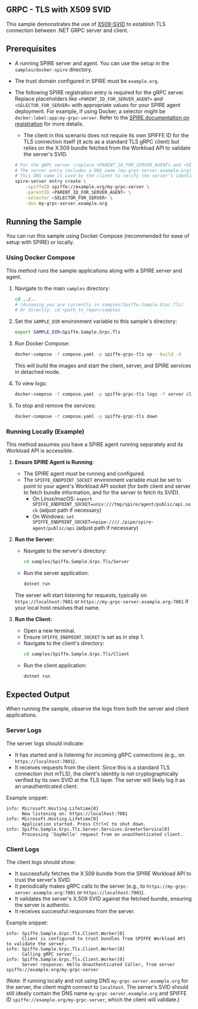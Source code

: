 ## GRPC - TLS with X509 SVID

This sample demonstrates the use of [X509-SVID](https://github.com/spiffe/spiffe/blob/main/standards/X509-SVID.md) to establish TLS connection between .NET GRPC server and client.

## Prerequisites

*   A running SPIRE server and agent. You can use the setup in the `samples/docker-spire` directory.
*   The trust domain configured in SPIRE must be `example.org`.
*   The following SPIRE registration entry is required for the gRPC server. Replace placeholders like `<PARENT_ID_FOR_SERVER_AGENT>` and `<SELECTOR_FOR_SERVER>` with appropriate values for your SPIRE agent deployment. For example, if using Docker, a selector might be `docker:label:app:my-grpc-server`. Refer to the [SPIRE documentation on registration](https://spiffe.io/docs/latest/spire/using/registration/) for more details.
    *   The client in this scenario does not require its own SPIFFE ID for the TLS connection itself (it acts as a standard TLS gRPC client) but relies on the X.509 bundle fetched from the Workload API to validate the server's SVID.

    ```bash
    # For the gRPC server (replace <PARENT_ID_FOR_SERVER_AGENT> and <SELECTOR_FOR_SERVER>)
    # The server entry includes a DNS name (my-grpc-server.example.org) which will be part of its X.509 SVID.
    # This DNS name is used by the client to verify the server's identity.
    spire-server entry create \
        -spiffeID spiffe://example.org/my-grpc-server \
        -parentID <PARENT_ID_FOR_SERVER_AGENT> \
        -selector <SELECTOR_FOR_SERVER> \
        -dns my-grpc-server.example.org
    ```

## Running the Sample

You can run this sample using Docker Compose (recommended for ease of setup with SPIRE) or locally.

### Using Docker Compose

This method runs the sample applications along with a SPIRE server and agent.

1.  Navigate to the main `samples` directory:
    ```bash
    cd ../.. 
    # (Assuming you are currently in samples/Spiffe.Sample.Grpc.Tls)
    # Or directly: cd <path_to_repo>/samples
    ```

2.  Set the `SAMPLE_DIR` environment variable to this sample's directory:
    ```bash
    export SAMPLE_DIR=Spiffe.Sample.Grpc.Tls
    ```

3.  Run Docker Compose:
    ```bash
    docker-compose -f compose.yaml -p spiffe-grpc-tls up --build -d
    ```
    This will build the images and start the client, server, and SPIRE services in detached mode.

4.  To view logs:
    ```bash
    docker-compose -f compose.yaml -p spiffe-grpc-tls logs -f server client
    ```

5.  To stop and remove the services:
    ```bash
    docker-compose -f compose.yaml -p spiffe-grpc-tls down
    ```

### Running Locally (Example)

This method assumes you have a SPIRE agent running separately and its Workload API is accessible.

1.  **Ensure SPIRE Agent is Running**:
    *   The SPIRE agent must be running and configured.
    *   The `SPIFFE_ENDPOINT_SOCKET` environment variable must be set to point to your agent's Workload API socket (for both client and server to fetch bundle information, and for the server to fetch its SVID).
        *   On Linux/macOS: `export SPIFFE_ENDPOINT_SOCKET=unix:///tmp/spire/agent/public/api.sock` (adjust path if necessary)
        *   On Windows: `set SPIFFE_ENDPOINT_SOCKET=npipe:////./pipe/spire-agent/public/api` (adjust path if necessary)

2.  **Run the Server:**
    *   Navigate to the server's directory:
        ```bash
        cd samples/Spiffe.Sample.Grpc.Tls/Server
        ```
    *   Run the server application:
        ```bash
        dotnet run
        ```
    The server will start listening for requests, typically on `https://localhost:7001` or `https://my-grpc-server.example.org:7001` if your local host resolves that name.

3.  **Run the Client:**
    *   Open a new terminal.
    *   Ensure `SPIFFE_ENDPOINT_SOCKET` is set as in step 1.
    *   Navigate to the client's directory:
        ```bash
        cd samples/Spiffe.Sample.Grpc.Tls/Client
        ```
    *   Run the client application:
        ```bash
        dotnet run
        ```

## Expected Output

When running the sample, observe the logs from both the server and client applications.

### Server Logs

The server logs should indicate:
*   It has started and is listening for incoming gRPC connections (e.g., on `https://localhost:7001`).
*   It receives requests from the client. Since this is a standard TLS connection (not mTLS), the client's identity is not cryptographically verified by its own SVID at the TLS layer. The server will likely log it as an unauthenticated client.

Example snippet:
```
info: Microsoft.Hosting.Lifetime[0]
      Now listening on: https://localhost:7001
info: Microsoft.Hosting.Lifetime[0]
      Application started. Press Ctrl+C to shut down.
info: Spiffe.Sample.Grpc.Tls.Server.Services.GreeterService[0]
      Processing 'SayHello' request from an unauthenticated client.
```

### Client Logs

The client logs should show:
*   It successfully fetches the X.509 bundle from the SPIRE Workload API to trust the server's SVID.
*   It periodically makes gRPC calls to the server (e.g., to `https://my-grpc-server.example.org:7001` or `https://localhost:7001`).
*   It validates the server's X.509 SVID against the fetched bundle, ensuring the server is authentic.
*   It receives successful responses from the server.

Example snippet:
```
info: Spiffe.Sample.Grpc.Tls.Client.Worker[0]
      Client is configured to trust bundles from SPIFFE Workload API to validate the server.
info: Spiffe.Sample.Grpc.Tls.Client.Worker[0]
      Calling gRPC server...
info: Spiffe.Sample.Grpc.Tls.Client.Worker[0]
      Server response: Hello Unauthenticated Caller, from server spiffe://example.org/my-grpc-server
```
(Note: If running locally and not using DNS `my-grpc-server.example.org` for the server, the client might connect to `localhost`. The server's SVID should still ideally contain the DNS name `my-grpc-server.example.org` and SPIFFE ID `spiffe://example.org/my-grpc-server`, which the client will validate.)
